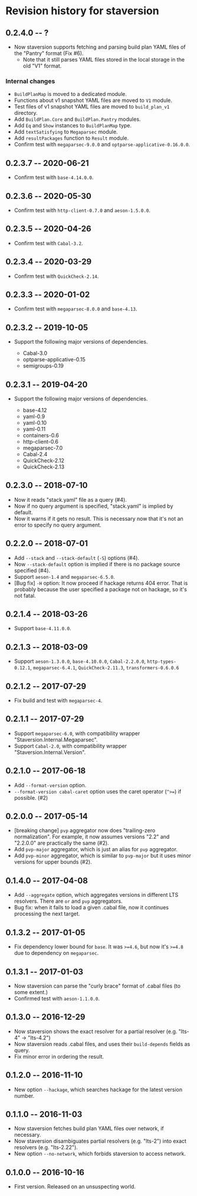 # Revision history for staversion

## 0.2.4.0  -- ?

* Now staversion supports fetching and parsing build plan YAML files of the "Pantry" format (Fix #6).
  * Note that it still parses YAML files stored in the local storage in the old "V1" format.

### Internal changes

* `BuildPlanMap` is moved to a dedicated module.
* Functions about v1 snapshot YAML files are moved to `V1` module.
* Test files of v1 snapshot YAML files are moved to `build_plan_v1` directory.
* Add `BuildPlan.Core` and `BuildPlan.Pantry` modules.
* Add `Eq` and `Show` instances to `BuildPlanMap` type.
* Add `textSatisfying` to `Megaparsec` module.
* Add `resultPackages` function to `Result` module.
* Confirm test with `megaparsec-9.0.0` and `optparse-applicative-0.16.0.0`.


## 0.2.3.7  -- 2020-06-21

* Confirm test with `base-4.14.0.0`.

## 0.2.3.6  -- 2020-05-30

* Confirm test with `http-client-0.7.0` and `aeson-1.5.0.0`.

## 0.2.3.5  -- 2020-04-26

* Confirm test with `Cabal-3.2`.

## 0.2.3.4  -- 2020-03-29

* Confirm test with `QuickCheck-2.14`.

## 0.2.3.3  -- 2020-01-02

* Confirm test with `megaparsec-8.0.0` and `base-4.13`.

## 0.2.3.2  -- 2019-10-05

* Support the following major versions of dependencies.

    * Cabal-3.0
    * optparse-applicative-0.15
    * semigroups-0.19

## 0.2.3.1  -- 2019-04-20

* Support the following major versions of dependencies.

    * base-4.12
    * yaml-0.9
    * yaml-0.10
    * yaml-0.11
    * containers-0.6
    * http-client-0.6
    * megaparsec-7.0
    * Cabal-2.4
    * QuickCheck-2.12
    * QuickCheck-2.13


## 0.2.3.0  -- 2018-07-10

* Now it reads "stack.yaml" file as a query (#4).
* Now if no query argument is specified, "stack.yaml" is implied by default.
* Now it warns if it gets no result. This is necessary now that it's
  not an error to specify no query argument.


## 0.2.2.0  -- 2018-07-01

* Add `--stack` and `--stack-default` (`-S`) options (#4).
* Now `--stack-default` option is implied if there is no package source specified (#4).
* Support `aeson-1.4` and `megaparsec-6.5.0`.
* [Bug fix] `-H` option: It now proceed if hackage returns 404
  error. That is probably because the user specified a package not on
  hackage, so it's not fatal.

## 0.2.1.4  -- 2018-03-26

* Support `base-4.11.0.0`.


## 0.2.1.3  -- 2018-03-09

* Support `aeson-1.3.0.0`, `base-4.10.0.0`, `Cabal-2.2.0.0`,
  `http-types-0.12.1`, `megaparsec-6.4.1`, `QuickCheck-2.11.3`,
  `transformers-0.6.0.6`


## 0.2.1.2  -- 2017-07-29

* Fix build and test with `megaparsec-4`.


## 0.2.1.1  -- 2017-07-29

* Support `megaparsec-6.0`, with compatibility wrapper "Staversion.Internal.Megaparsec".
* Support `Cabal-2.0`, with compatibility wrapper "Staversion.Internal.Version".


## 0.2.1.0  -- 2017-06-18

* Add `--format-version` option.
* `--format-version cabal-caret` option uses the caret operator (`^>=`) if possible. (#2)


## 0.2.0.0  -- 2017-05-14

* [breaking change] `pvp` aggregator now does "trailing-zero
  normalization". For example, it now assumes versions "2.2" and
  "2.2.0.0" are practically the same (#2).
* Add `pvp-major` aggregator, which is just an alias for `pvp`
  aggregator.
* Add `pvp-minor` aggregator, which is similar to `pvp-major` but it
  uses minor versions for upper bounds (#2).


## 0.1.4.0  -- 2017-04-08

* Add `--aggregate` option, which aggregates versions in different LTS resolvers.
  There are `or` and `pvp` aggregators.
* Bug fix: when it fails to load a given .cabal file, now it continues processing the next target.


## 0.1.3.2  -- 2017-01-05

* Fix dependency lower bound for `base`.
  It was `>=4.6`, but now it's `>=4.8` due to dependency on `megaparsec`.

## 0.1.3.1  -- 2017-01-03

* Now staversion can parse the "curly brace" format of .cabal files (to some extent.)
* Confirmed test with `aeson-1.1.0.0`.

## 0.1.3.0  -- 2016-12-29

* Now staversion shows the exact resolver for a partial resolver (e.g. "lts-4" -> "lts-4.2")
* Now staversion reads .cabal files, and uses their `build-depends` fields as query.
* Fix minor error in ordering the result.

## 0.1.2.0  -- 2016-11-10

* New option `--hackage`, which searches hackage for the latest version number.

## 0.1.1.0  -- 2016-11-03

* Now staversion fetches build plan YAML files over network, if necessary.
* Now staversion disambiguates partial resolvers (e.g. "lts-2") into exact resolvers (e.g. "lts-2.22").
* New option `--no-network`, which forbids staversion to access network.

## 0.1.0.0  -- 2016-10-16

* First version. Released on an unsuspecting world.
